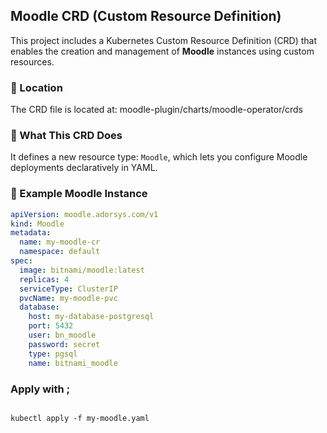 ## Moodle CRD (Custom Resource Definition)

This project includes a Kubernetes Custom Resource Definition (CRD) that enables the creation and management of **Moodle** instances using custom resources.

### 📄 Location

The CRD file is located at: moodle-plugin/charts/moodle-operator/crds


### 🧩 What This CRD Does

It defines a new resource type: `Moodle`, which lets you configure Moodle deployments declaratively in YAML.

### 🧪 Example Moodle Instance

```yaml
apiVersion: moodle.adorsys.com/v1
kind: Moodle
metadata:
  name: my-moodle-cr
  namespace: default
spec:
  image: bitnami/moodle:latest
  replicas: 4
  serviceType: ClusterIP
  pvcName: my-moodle-pvc
  database:
    host: my-database-postgresql
    port: 5432
    user: bn_moodle
    password: secret
    type: pgsql
    name: bitnami_moodle  

```

### Apply with ;
```

kubectl apply -f my-moodle.yaml

``` 